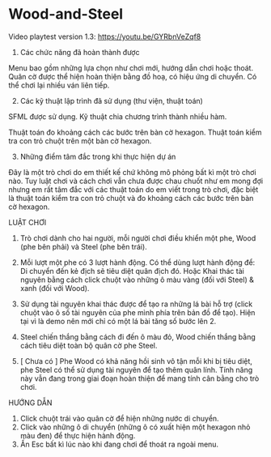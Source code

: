 # Wood-and-Steel

Video playtest version 1.3: https://youtu.be/GYRbnVeZqf8

1. Các chức năng đã hoàn thành được

Menu bao gồm những lựa chọn như chơi mới, hướng dẫn chơi hoặc thoát.
Quân cờ được thể hiện hoàn thiện bằng đồ hoạ, có hiệu ứng di chuyển.
Có thể chơi lại nhiều ván liên tiếp.

2. Các kỹ thuật lập trình đã sử dụng (thư viện, thuật toán)

SFML được sử dụng. Kỹ thuật chia chương trình thành nhiều hàm.


Thuật toán đo khoảng cách các bước trên bàn cờ hexagon.
Thuật toán kiểm tra con trỏ chuột trên một bàn cờ hexagon.


3. Những điểm tâm đắc trong khi thực hiện dự án

Đây là một trò chơi do em thiết kế chứ không mô phỏng bất kì một trò chơi nào. 
Tuy luật chơi và cách chơi vẫn chưa được chau chuốt như em mong đợi nhưng em rất tâm đắc với các thuật toán do em viết trong trò chơi, đặc biệt là thuật toán kiểm tra con trỏ chuột và đo khoảng cách các bước trên bàn cờ hexagon.


LUẬT CHƠI

1. Trò chơi dành cho hai người, mỗi người chơi điều khiển một phe, Wood (phe bên phải) và Steel (phe bên trái).

2. Mỗi lượt một phe có 3 lượt hành động. Có thể dùng lượt hành động để:
Di chuyển đến kẻ địch sẽ tiêu diệt quân địch đó. 
Hoặc Khai thác tài nguyên bằng cách click chuột vào những ô màu vàng (đối với Steel) & xanh (đối với Wood).

3. Sử dụng tài nguyên khai thác được để tạo ra những lá bài hỗ trợ (click chuột vào ô số tài nguyên của phe mình phía trên bản đồ để tạo). Hiện tại vì là demo nên mới chỉ có một lá bài tăng số bước lên 2.

4. Steel chiến thắng bằng cách đi đến ô màu đỏ, 
Wood chiến thắng bằng cách tiêu diệt toàn bộ quân cờ phe Steel.

5. [ Chưa có ] Phe Wood có khả năng hồi sinh vô tận mỗi khi bị tiêu diệt, phe Steel có thể sử dụng tài nguyên để tạo thêm quân lính. 
Tính năng này vẫn đang trong giai đoạn hoàn thiện để mang tính cân bằng cho trò chơi.

HƯỚNG DẪN
1. Click chuột trái vào quân cờ để hiện những nước di chuyển.
2. Click vào những ô di chuyển (những ô có xuất hiện một hexagon nhỏ màu đen) để thực hiện hành động.
3. Ấn Esc bất kì lúc nào khi đang chơi để thoát ra ngoài menu.
